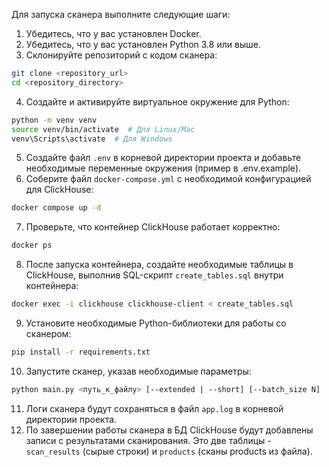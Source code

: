 Для запуска сканера выполните следующие шаги:

1. Убедитесь, что у вас установлен Docker.
2. Убедитесь, что у вас установлен Python 3.8 или выше.
3. Склонируйте репозиторий с кодом сканера:

```bash
git clone <repository_url>
cd <repository_directory>
```

4. Создайте и активируйте виртуальное окружение для Python:

```bash
python -m venv venv
source venv/bin/activate  # Для Linux/Mac
venv\Scripts\activate  # Для Windows
```

5. Создайте файл `.env` в корневой директории проекта и добавьте необходимые переменные окружения (пример в
   .env.example).
6. Соберите файл `docker-compose.yml` с необходимой конфигурацией для ClickHouse:

```bash
docker compose up -d
```

7. Проверьте, что контейнер ClickHouse работает корректно:

```bash
docker ps
```

8. После запуска контейнера, создайте необходимые таблицы в ClickHouse, выполнив SQL-скрипт `create_tables.sql` внутри
   контейнера:

```bash
docker exec -i clickhouse clickhouse-client < create_tables.sql
```

9. Установите необходимые Python-библиотеки для работы со сканером:

```bash
pip install -r requirements.txt
```

10. Запустите сканер, указав необходимые параметры:

```bash
python main.py <путь_к_файлу> [--extended | --short] [--batch_size N]
```
11. Логи сканера будут сохраняться в файл `app.log` в корневой директории проекта.
12. По завершении работы сканера в БД ClickHouse будут добавлены записи с результатами сканирования. Это две таблицы - 
   `scan_results` (сырые строки) и `products` (сканы products из файла).